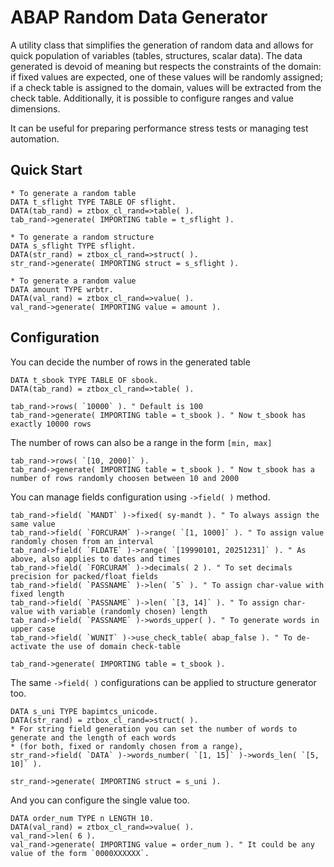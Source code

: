 # ABAP Random Data Generator

A utility class that simplifies the generation of random data and allows for quick population of variables (tables, structures, scalar data). 
The data generated is devoid of meaning but respects the constraints of the domain: if fixed values are expected, one of these values will be randomly assigned; if a check table is assigned to the domain, values will be extracted from the check table. Additionally, it is possible to configure ranges and value dimensions. 

 It can be useful for preparing performance stress tests or managing test automation.
 
 ## Quick Start
 
 ```abap
 * To generate a random table
 DATA t_sflight TYPE TABLE OF sflight.
 DATA(tab_rand) = ztbox_cl_rand=>table( ).
 tab_rand->generate( IMPORTING table = t_sflight ).
 
 * To generate a random structure
 DATA s_sflight TYPE sflight.
 DATA(str_rand) = ztbox_cl_rand=>struct( ).
 str_rand->generate( IMPORTING struct = s_sflight ).
 
 * To generate a random value
 DATA amount TYPE wrbtr.
 DATA(val_rand) = ztbox_cl_rand=>value( ).
 val_rand->generate( IMPORTING value = amount ).
 ```
 
 ## Configuration

 You can decide the number of rows in the generated table
 
 ```abap
 DATA t_sbook TYPE TABLE OF sbook.
 DATA(tab_rand) = ztbox_cl_rand=>table( ).

 tab_rand->rows( `10000` ). " Default is 100
 tab_rand->generate( IMPORTING table = t_sbook ). " Now t_sbook has exactly 10000 rows 
 ```
 The number of rows can also be a range in the form `[min, max]`
 
 ```abap
 tab_rand->rows( `[10, 2000]` ).
 tab_rand->generate( IMPORTING table = t_sbook ). " Now t_sbook has a number of rows randomly choosen between 10 and 2000
 ```
 You can manage fields configuration using `->field( )` method.
 
 ```abap
 tab_rand->field( `MANDT` )->fixed( sy-mandt ). " To always assign the same value
 tab_rand->field( `FORCURAM` )->range( `[1, 1000]` ). " To assign value randomly chosen from an interval
 tab_rand->field( `FLDATE` )->range( `[19990101, 20251231]` ). " As above, also applies to dates and times
 tab_rand->field( `FORCURAM` )->decimals( 2 ). " To set decimals precision for packed/float fields
 tab_rand->field( `PASSNAME` )->len( `5` ). " To assign char-value with fixed length
 tab_rand->field( `PASSNAME` )->len( `[3, 14]` ). " To assign char-value with variable (randomly chosen) length
 tab_rand->field( `PASSNAME` )->words_upper( ). " To generate words in upper case
 tab_rand->field( `WUNIT` )->use_check_table( abap_false ). " To de-activate the use of domain check-table
 
 tab_rand->generate( IMPORTING table = t_sbook ).
 ```
 The same `->field( )` configurations can be applied to structure generator too.
 
 ```abap
 DATA s_uni TYPE bapimtcs_unicode.
 DATA(str_rand) = ztbox_cl_rand=>struct( ).
 * For string field generation you can set the number of words to generate and the length of each words 
 * (for both, fixed or randomly chosen from a range),
 str_rand->field( `DATA` )->words_number( `[1, 15]` )->words_len( `[5, 10]` ). 
 
 str_rand->generate( IMPORTING struct = s_uni ).
 ```

And you can configure the single value too.

```abap
DATA order_num TYPE n LENGTH 10.
DATA(val_rand) = ztbox_cl_rand=>value( ).
val_rand->len( 6 ).
val_rand->generate( IMPORTING value = order_num ). " It could be any value of the form `0000XXXXXX`.
```
